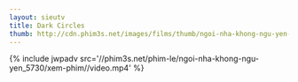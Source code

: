 ```yaml
---
layout: sieutv
title: Dark Circles
thumb: http://cdn.phim3s.net/images/films/thumb/ngoi-nha-khong-ngu-yen-dark-circles-2013.jpg
---
```

{% include jwpadv src='//phim3s.net/phim-le/ngoi-nha-khong-ngu-yen_5730/xem-phim//video.mp4' %}